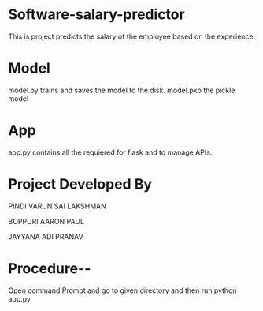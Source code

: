 # Software-salary-predictor
This is project predicts the salary of the employee based on the experience.

# Model
model.py trains and saves the model to the disk.
model.pkb the pickle model 

# App
app.py contains all the requiered for flask and to manage APIs.
# Project Developed By
PINDI VARUN SAI LAKSHMAN


BOPPURI AARON PAUL


JAYYANA ADI PRANAV

# Procedure--
Open command Prompt and go to given directory and then run python app.py

